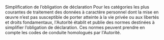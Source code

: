 Simplification de l’obligation de déclaration
Pour les catégories les plus courantes de traitement des données à caractère personnel dont la mise en œuvre n’est pas susceptible de porter atteinte à la vie privée ou aux libertés et droits fondamentaux, l'Autorité établit et publie des normes destinées à simplifier l’obligation de déclaration.
Ces normes peuvent prendre en compte les codes de conduite homologués par l'Autorité.